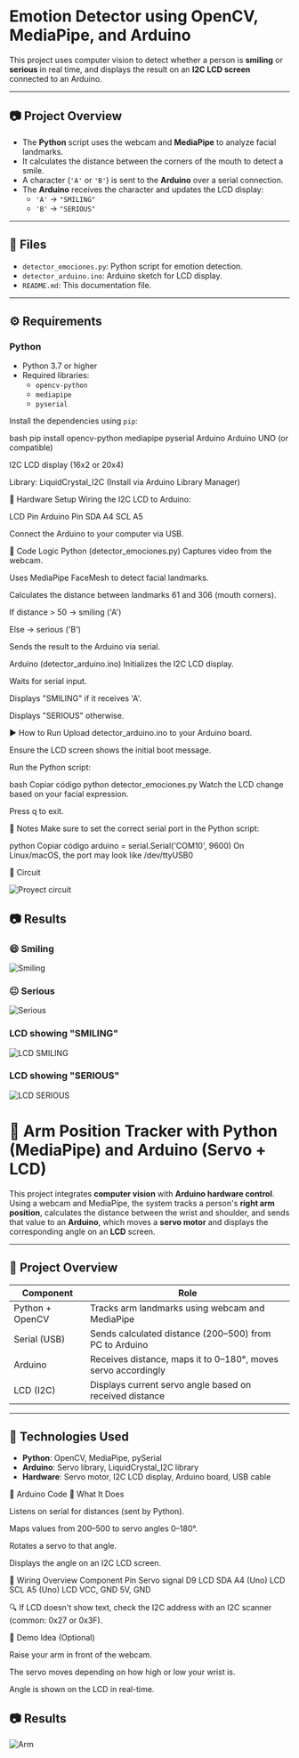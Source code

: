 # Emotion Detector using OpenCV, MediaPipe, and Arduino

This project uses computer vision to detect whether a person is **smiling** or **serious** in real time, and displays the result on an **I2C LCD screen** connected to an Arduino.

---

## 📷 Project Overview

- The **Python** script uses the webcam and **MediaPipe** to analyze facial landmarks.
- It calculates the distance between the corners of the mouth to detect a smile.
- A character (`'A'` or `'B'`) is sent to the **Arduino** over a serial connection.
- The **Arduino** receives the character and updates the LCD display:
  - `'A'` → `"SMILING"`
  - `'B'` → `"SERIOUS"`

---

## 📁 Files

- `detector_emociones.py`: Python script for emotion detection.
- `detector_arduino.ino`: Arduino sketch for LCD display.
- `README.md`: This documentation file.

---

## ⚙️ Requirements

### Python

- Python 3.7 or higher
- Required libraries:
  - `opencv-python`
  - `mediapipe`
  - `pyserial`

Install the dependencies using `pip`:

bash
pip install opencv-python mediapipe pyserial
Arduino
Arduino UNO (or compatible)

I2C LCD display (16x2 or 20x4)

Library: LiquidCrystal_I2C
(Install via Arduino Library Manager)

🔌 Hardware Setup
Wiring the I2C LCD to Arduino:

LCD Pin	Arduino Pin
SDA	A4
SCL	A5

Connect the Arduino to your computer via USB.

🧠 Code Logic
Python (detector_emociones.py)
Captures video from the webcam.

Uses MediaPipe FaceMesh to detect facial landmarks.

Calculates the distance between landmarks 61 and 306 (mouth corners).

If distance > 50 → smiling ('A')

Else → serious ('B')

Sends the result to the Arduino via serial.

Arduino (detector_arduino.ino)
Initializes the I2C LCD display.

Waits for serial input.

Displays "SMILING" if it receives 'A'.

Displays "SERIOUS" otherwise.

▶️ How to Run
Upload detector_arduino.ino to your Arduino board.

Ensure the LCD screen shows the initial boot message.

Run the Python script:

bash
Copiar código
python detector_emociones.py
Watch the LCD change based on your facial expression.

Press q to exit.

📝 Notes
Make sure to set the correct serial port in the Python script:

python
Copiar código
arduino = serial.Serial('COM10', 9600)
On Linux/macOS, the port may look like /dev/ttyUSB0

🔧 Circuit

![Proyect circuit](docs/circuit.jpg)

## 📷 Results

### 😄 Smiling
![Smiling](docs/smile.jpg)

### 😐 Serious
![Serious](docs/sad.jpg)

### LCD showing "SMILING"
![LCD SMILING](docs/lcdSmile.jpg)

### LCD showing "SERIOUS"
![LCD SERIOUS](docs/lcdSerious.jpg)


# 🦾 Arm Position Tracker with Python (MediaPipe) and Arduino (Servo + LCD)

This project integrates **computer vision** with **Arduino hardware control**. Using a webcam and MediaPipe, the system tracks a person's **right arm position**, calculates the distance between the wrist and shoulder, and sends that value to an **Arduino**, which moves a **servo motor** and displays the corresponding angle on an **LCD** screen.

---

## 🎯 Project Overview

| Component      | Role                                                                 |
|----------------|----------------------------------------------------------------------|
| Python + OpenCV | Tracks arm landmarks using webcam and MediaPipe                    |
| Serial (USB)    | Sends calculated distance (200–500) from PC to Arduino             |
| Arduino         | Receives distance, maps it to 0–180°, moves servo accordingly       |
| LCD (I2C)       | Displays current servo angle based on received distance             |

---

## 🧠 Technologies Used

- **Python**: OpenCV, MediaPipe, pySerial
- **Arduino**: Servo library, LiquidCrystal_I2C library
- **Hardware**: Servo motor, I2C LCD display, Arduino board, USB cable

🤖 Arduino Code
🔧 What It Does

Listens on serial for distances (sent by Python).

Maps values from 200–500 to servo angles 0–180°.

Rotates a servo to that angle.

Displays the angle on an I2C LCD screen.

🔌 Wiring Overview
Component	Pin
Servo signal	D9
LCD SDA	A4 (Uno)
LCD SCL	A5 (Uno)
LCD VCC, GND	5V, GND

🔍 If LCD doesn't show text, check the I2C address with an I2C scanner (common: 0x27 or 0x3F).

🎥 Demo Idea (Optional)

Raise your arm in front of the webcam.

The servo moves depending on how high or low your wrist is.

Angle is shown on the LCD in real-time.

## 📷 Results
![Arm](docs/arm.jpg)
